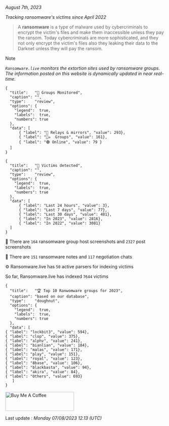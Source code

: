 _August 7th, 2023_

_Tracking ransomware's victims since April 2022_


> A **ransomware** is a type of malware used by cybercriminals to encrypt the victim's files and make them inaccessible unless they pay the ransom. Today cybercriminals are more sophisticated, and they not only encrypt the victim's files also they leaking their data to the Darknet unless they will pay the ransom.


>[!NOTE]
>_`Ransomware.live` monitors the extortion sites used by ransomware groups. The information posted on this website is dynamically updated in near real-time._

```charty
{
  "title":   "🔎 Groups Monitored",
  "caption": "",
  "type":    "review",
  "options": {
    "legend":  true,
    "labels":  true,
    "numbers": true
  },
  "data": [
      { "label": "📡 Relays & mirrors", "value": 293},
      { "label": "🏴‍☠️  Groups", "value": 161},
      { "label": "🟢 Online", "value": 79 }
  ]
}
```
```charty
{
  "title":   "📆 Victims detected",
  "caption": "",
  "type":    "review",
  "options": {
    "legend":  true,
    "labels":  true,
    "numbers": true
  },
  "data": [
      { "label": "Last 24 hours", "value": 3},
      { "label": "Last 7 days", "value": 77},
      { "label": "Last 30 days", "value": 481},
      { "label": "In 2023", "value": 2816},
      { "label": "In 2022", "value": 3081}
  ]
}
```
📸 There are `164` ransomware group host screenshots and `2327` post screenshots

📝 There are `151` ransomware notes and `117` negotiation chats

⚙️ Ransomware.live has `50` active parsers for indexing victims

So far, Ransomware.live has indexed `7644` victims
```charty
{
  "title":   "🏆 Top 10 Ranwomware groups for 2023",
  "caption": "based on our database",
  "type":    "doughnut",
  "options": {
    "legend":  true,
    "labels":  true,
    "numbers": true
  },
  "data": [
{ "label": "lockbit3", "value": 594},
{ "label": "clop", "value": 375},
{ "label": "alphv", "value": 241},
{ "label": "bianlian", "value": 184},
{ "label": "malas", "value": 171},
{ "label": "play", "value": 151},
{ "label": "royal", "value": 123},
{ "label": "8base", "value": 106},
{ "label": "blackbasta", "value": 94},
{ "label": "akira", "value": 84},
{ "label": "Others", "value": 693}
   ]
}
```
 
<a href="https://www.buymeacoffee.com/ransomwarelive" target="_blank"><img src="https://cdn.buymeacoffee.com/buttons/v2/default-yellow.png" alt="Buy Me A Coffee" style="height: 60px !important;width: 217px !important;" ></a>

Last update : _Monday 07/08/2023 12.13 (UTC)_

